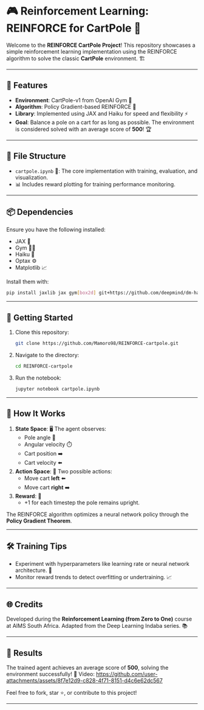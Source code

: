 
# 🎮 Reinforcement Learning: REINFORCE for CartPole 🚀

Welcome to the **REINFORCE CartPole Project**! This repository showcases a simple reinforcement learning implementation using the REINFORCE algorithm to solve the classic **CartPole** environment. 🏗️

---

## 🌟 Features
- **Environment**: CartPole-v1 from OpenAI Gym 🤖
- **Algorithm**: Policy Gradient-based REINFORCE 🧠
- **Library**: Implemented using JAX and Haiku for speed and flexibility ⚡
- **Goal**: Balance a pole on a cart for as long as possible. The environment is considered solved with an average score of **500**! 🏆

---

## 📂 File Structure
- `cartpole.ipynb` 📒: The core implementation with training, evaluation, and visualization.
- 📊 Includes reward plotting for training performance monitoring.

---

## 📦 Dependencies
Ensure you have the following installed:
- JAX 🦎
- Gym 🏋️‍♂️
- Haiku 🌲
- Optax ⚙️
- Matplotlib 📈

Install them with:
```bash
pip install jaxlib jax gym[box2d] git+https://github.com/deepmind/dm-haiku optax matplotlib
```

---

## 🚀 Getting Started
1. Clone this repository:  
   ```bash
   git clone https://github.com/Mamoro98/REINFORCE-cartpole.git
   ```
2. Navigate to the directory:  
   ```bash
   cd REINFORCE-cartpole
   ```
3. Run the notebook:  
   ```bash
   jupyter notebook cartpole.ipynb
   ```

---

## 🧠 How It Works
1. **State Space**: 🖥️ The agent observes:
   - Pole angle 📐
   - Angular velocity ⏱️
   - Cart position ➡️
   - Cart velocity ⬅️
2. **Action Space**: 🤔 Two possible actions:
   - Move cart **left** ⬅️
   - Move cart **right** ➡️
3. **Reward**: 🎯
   - +1 for each timestep the pole remains upright.

The REINFORCE algorithm optimizes a neural network policy through the **Policy Gradient Theorem**.

---

## 🛠️ Training Tips
- Experiment with hyperparameters like learning rate or neural network architecture. 🔧
- Monitor reward trends to detect overfitting or undertraining. 📈

---

## 🌐 Credits
Developed during the **Reinforcement Learning (from Zero to One)** course at AIMS South Africa. Adapted from the Deep Learning Indaba series. 📚

---

## 🎉 Results
The trained agent achieves an average score of **500**, solving the environment successfully! 💯
Video: https://github.com/user-attachments/assets/8f7e12d9-c828-4f71-8151-d4c6e62dc567


Feel free to fork, star ⭐, or contribute to this project! 

--- 

